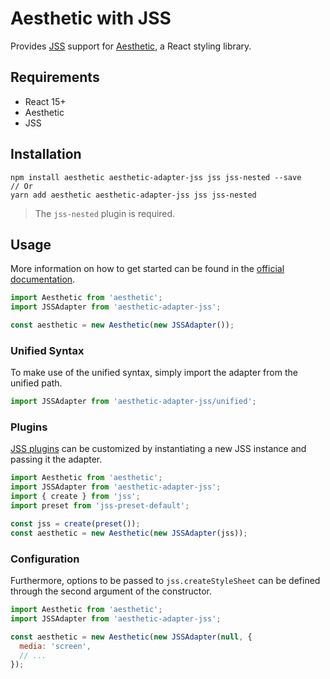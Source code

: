# Aesthetic with JSS

Provides [JSS](https://github.com/cssinjs/jss) support for
[Aesthetic](https://github.com/milesj/aesthetic), a React styling library.

## Requirements

* React 15+
* Aesthetic
* JSS

## Installation

```
npm install aesthetic aesthetic-adapter-jss jss jss-nested --save
// Or
yarn add aesthetic aesthetic-adapter-jss jss jss-nested
```

> The `jss-nested` plugin is required.

## Usage

More information on how to get started can be found in the
[official documentation](https://github.com/milesj/aesthetic).

```javascript
import Aesthetic from 'aesthetic';
import JSSAdapter from 'aesthetic-adapter-jss';

const aesthetic = new Aesthetic(new JSSAdapter());
```

### Unified Syntax

To make use of the unified syntax, simply import the adapter from the unified path.

```javascript
import JSSAdapter from 'aesthetic-adapter-jss/unified';
```

### Plugins

[JSS plugins](https://github.com/cssinjs/jss/blob/master/docs/plugins.md)
can be customized by instantiating a new JSS instance and passing it the adapter.

```javascript
import Aesthetic from 'aesthetic';
import JSSAdapter from 'aesthetic-adapter-jss';
import { create } from 'jss';
import preset from 'jss-preset-default';

const jss = create(preset());
const aesthetic = new Aesthetic(new JSSAdapter(jss));
```

### Configuration

Furthermore, options to be passed to `jss.createStyleSheet` can be defined through the
second argument of the constructor.

```javascript
import Aesthetic from 'aesthetic';
import JSSAdapter from 'aesthetic-adapter-jss';

const aesthetic = new Aesthetic(new JSSAdapter(null, {
  media: 'screen',
  // ...
});
```
